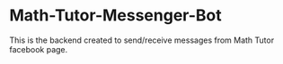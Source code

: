 # Math-Tutor-Messenger-Bot
This is the backend created to send/receive messages from Math Tutor facebook page.
